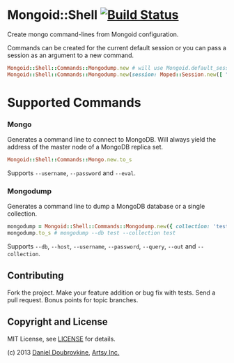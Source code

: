 Mongoid::Shell [![Build Status](https://travis-ci.org/dblock/mongoid-shell.png?branch=master)](https://travis-ci.org/dblock/mongoid-shell)
==============

Create mongo command-lines from Mongoid configuration.

Commands can be created for the current default session or you can pass a session as an argument to a new command.

``` ruby
Mongoid::Shell::Commands::Mongodump.new # will use Mongoid.default_session
Mongoid::Shell::Commands::Mongodump.new(session: Moped::Session.new([ "127.0.0.1:27017" ]))
```

Supported Commands
==================

### Mongo

Generates a command line to connect to MongoDB. Will always yield the address of the master node of a MongoDB replica set.

``` ruby
Mongoid::Shell::Commands::Mongo.new.to_s
```

Supports `--username`, `--password` and `--eval`.

### Mongodump

Generates a command line to dump a MongoDB database or a single collection.

``` ruby
mongodump = Mongoid::Shell::Commands::Mongodump.new({ collection: 'test' })
mongodump.to_s # mongodump --db test --collection test
```

Supports `--db`, `--host`, `--username`, `--password`, `--query`, `--out` and `--collection`.

Contributing
------------

Fork the project. Make your feature addition or bug fix with tests. Send a pull request. Bonus points for topic branches.

Copyright and License
---------------------

MIT License, see [LICENSE](http://github.com/dblock/mongoid-shell/raw/master/LICENSE.md) for details.

(c) 2013 [Daniel Doubrovkine](http://github.com/dblock), [Artsy Inc.](http://artsy.net)



